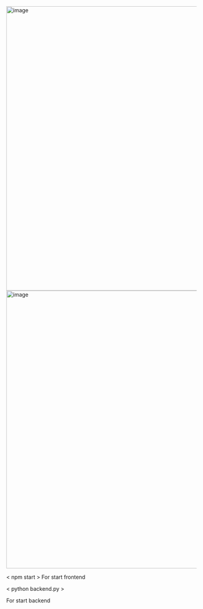 <img width="1560" height="750" alt="image" src="https://github.com/user-attachments/assets/926316b3-e0d2-44a0-9d36-120a808b387c" />

<img width="997" height="733" alt="image" src="https://github.com/user-attachments/assets/5f3e7a50-de73-434b-9a56-a06dde62cb52" />

< npm start > 
For start frontend 

< python backend.py >

For start backend
